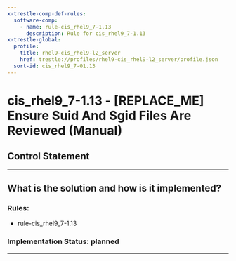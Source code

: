 ```yaml
---
x-trestle-comp-def-rules:
  software-comp:
    - name: rule-cis_rhel9_7-1.13
      description: Rule for cis_rhel9_7-1.13
x-trestle-global:
  profile:
    title: rhel9-cis_rhel9-l2_server
    href: trestle://profiles/rhel9-cis_rhel9-l2_server/profile.json
  sort-id: cis_rhel9_7-01.13
---
```


# cis_rhel9_7-1.13 - \[REPLACE_ME\] Ensure Suid And Sgid Files Are Reviewed (Manual)

## Control Statement

______________________________________________________________________

## What is the solution and how is it implemented?

<!-- For implementation status enter one of: implemented, partial, planned, alternative, not-applicable -->

<!-- Note that the list of rules under ### Rules: is read-only and changes will not be captured after assembly to JSON -->

<!-- Add control implementation description here for control: cis_rhel9_7-1.13 -->

### Rules:

  - rule-cis_rhel9_7-1.13

### Implementation Status: planned

______________________________________________________________________
